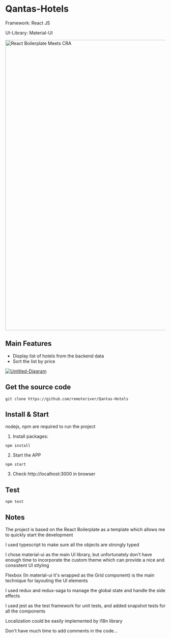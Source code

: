 <h1>Qantas-Hotels</h1>
 <p>Framework: React JS</p>
 <p>UI-Library: Material-UI</p>
 <img width="914" alt="React Boilerplate Meets CRA" src="https://user-images.githubusercontent.com/3495307/80274591-2d5daa00-86e4-11ea-8fba-404f1cdba87e.png" align="center">
 


## Main Features
- Display list of hotels from the backend data
- Sort the list by price

 <a href="https://ibb.co/vjwWFgb"><img src="https://i.ibb.co/P6myL3R/Untitled-Diagram.jpg" alt="Untitled-Diagram" border="0"></a>

## Get the source code

```shell
git clone https://github.com/remoteriver/Qantas-Hotels
```

## Install & Start

nodejs, npm are required to run the project

1. Install packages:

```shell
npm install
```

2. Start the APP

```shell
npm start
```

3. Check http://localhost:3000 in browser

## Test

```shell
npm test
```

## Notes

The project is based on the React Boilerplate as a template which allows me to quickly start the development

I used typescript to make sure all the objects are strongly typed

I chose material-ui as the main UI library, but unfortunately don't have enough time to incorporate the custom theme which can provide a nice and consistent UI stlyling

Flexbox (In material-ui it's wrapped as the Grid component) is the main technique for layouting the UI elements

I used redux and redux-saga to manage the global state and handle the side effects

I used jest as the test framework for unit tests, and added snapshot tests for all the components 

Localization could be easily implemented by i18n library

Don't have much time to add comments in the code... 

